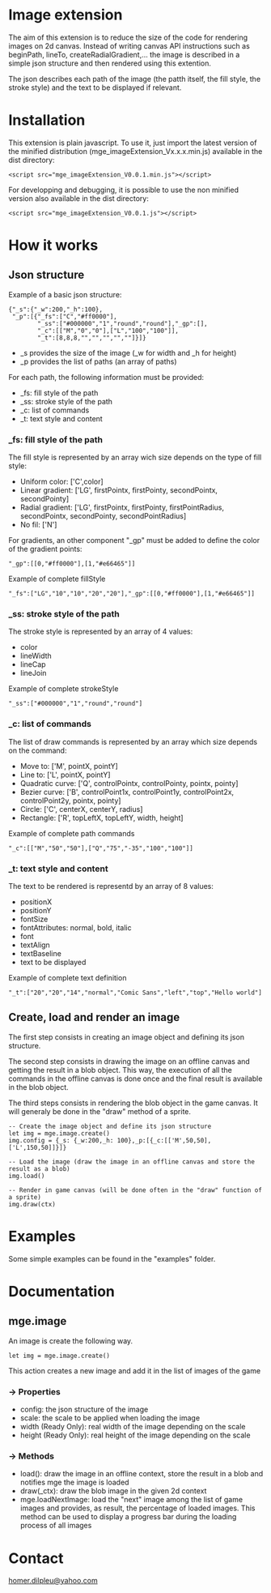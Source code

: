 # Image extension
The aim of this extension is to reduce the size of the code for rendering images on 2d canvas.
Instead of writing canvas API instructions such as beginPath, lineTo, createRadialGradient,... the image is described in a simple json structure and then rendered using this extention.

The json describes each path of the image (the patth itself, the fill style, the stroke style) and the text to be displayed if relevant.

# Installation
This extension is plain javascript. To use it, just import the latest version of the minified distribution (mge_imageExtension_Vx.x.x.min.js) available in the dist directory:

```
<script src="mge_imageExtension_V0.0.1.min.js"></script>
```

For developping and debugging, it is possible to use the non minified version also available in the dist directory:

```
<script src="mge_imageExtension_V0.0.1.js"></script>
```

# How it works
## Json structure

Example of a basic json structure:
```
{"_s":{"_w":200,"_h":100},
 "_p":[{"_fs":["C","#ff0000"],
        "_ss":["#000000","1","round","round"],"_gp":[],
        "_c":[["M","0","0"],["L","100","100"]],
        "_t":[8,8,8,"","","","",""]}]}
```

* _s provides the size of the image (_w for width and _h for height)
* _p provides the list of paths (an array of paths)

For each path, the following information must be provided:
* _fs: fill style of the path
* _ss: stroke style of the path
* _c: list of commands
* _t: text style and content

### _fs: fill style of the path
The fill style is represented by an array wich size depends on the type of fill style:
* Uniform color: ['C',color]
* Linear gradient: ['LG', firstPointx, firstPointy, secondPointx, secondPointy]
* Radial gradient: ['LG', firstPointx, firstPointy, firstPointRadius, secondPointx, secondPointy, secondPointRadius]
* No fil: ['N']

For gradients, an other component "_gp" must be added to define the color of the gradient points:
```
"_gp":[[0,"#ff0000"],[1,"#e66465"]]
```

Example of complete fillStyle
```
"_fs":["LG","10","10","20","20"],"_gp":[[0,"#ff0000"],[1,"#e66465"]]
```

### _ss: stroke style of the path
The stroke style is represented by an array of 4 values:
* color
* lineWidth
* lineCap
* lineJoin

Example of complete strokeStyle
```
"_ss":["#000000","1","round","round"]
```

### _c: list of commands
The list of draw commands is represented by an array which size depends on the command:
* Move to: ['M', pointX, pointY]
* Line to: ['L', pointX, pointY]
* Quadratic curve: ['Q', controlPointx, controlPointy, pointx, pointy]
* Bezier curve: ['B', controlPoint1x, controlPoint1y, controlPoint2x, controlPoint2y, pointx, pointy]
* Circle: ['C', centerX, centerY, radius]
* Rectangle: ['R', topLeftX, topLeftY, width, height]

Example of complete path commands
```
"_c":[["M","50","50"],["Q","75","-35","100","100"]]
```

### _t: text style and content
The text to be rendered is representd by an array of 8 values:
* positionX
* positionY
* fontSize
* fontAttributes: normal, bold, italic
* font
* textAlign
* textBaseline
* text to be displayed

Example of complete text definition
```
"_t":["20","20","14","normal","Comic Sans","left","top","Hello world"]
```

## Create, load and render an image
The first step consists in creating an image object and defining its json structure.

The second step consists in drawing the image on an offline canvas and getting the result in a blob object. This way, the execution of all the commands in the offline canvas is done once and the final result is available in the blob object.

The third steps consists in rendering the blob object in the game canvas. It will generaly be done in the "draw" method of a sprite.

```
-- Create the image object and define its json structure
let img = mge.image.create()
img.config = {_s: {_w:200,_h: 100},_p:[{_c:[['M',50,50],['L',150,50]]}]}

-- Load the image (draw the image in an offline canvas and store the result as a blob)
img.load()

-- Render in game canvas (will be done often in the "draw" function of a sprite)
img.draw(ctx)
```

# Examples
Some simple examples can be found in the "examples" folder.

# Documentation
## mge.image
An image is create the following way.

```
let img = mge.image.create()
```

This action creates a new image and add it in the list of images of the game 

### -> Properties
* config: the json structure of the image
* scale: the scale to be applied when loading the image
* width (Ready Only): real width of the image depending on the scale
* height (Ready Only): real height of the image depending on the scale

### -> Methods
* load(): draw the image in an offline context, store the result in a blob and notifies mge the image is loaded
* draw(_ctx): draw the blob image in the given 2d context
* mge.loadNextImage: load the "next" image among the list of game images and provides, as result, the percentage of loaded images. This method can be used to display a progress bar during the loading process of all images


# Contact
homer.dilpleu@yahoo.com
